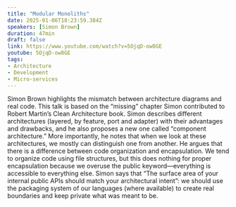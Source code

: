```yaml
---
title: "Modular Monoliths"
date: 2025-01-06T18:23:59.384Z
speakers: [Simon Brown]
duration: 47min
draft: false
link: https://www.youtube.com/watch?v=5OjqD-ow8GE
youtube: 5OjqD-ow8GE
tags:
- Architecture
- Development
- Micro-services
---
```


Simon Brown highlights the mismatch between architecture diagrams and real code.
This talk is based on the “missing” chapter Simon contributed to Robert Martin’s Clean Architecture book.
Simon describes different architectures (layered, by feature, port and adapter) with their advantages and drawbacks, and he also proposes a new one called “component architecture.”
More importantly, he notes that when we look at these architectures, we mostly can distinguish one from another.
He argues that there is a difference between code organization and encapsulation.
We tend to organize code using file structures, but this does nothing for proper encapsulation because we overuse the public keyword—everything is accessible to everything else.
Simon says that “The surface area of your internal public APIs should match your architectural intent”: we should use the packaging system of our languages (where available) to create real boundaries and keep private what was meant to be.